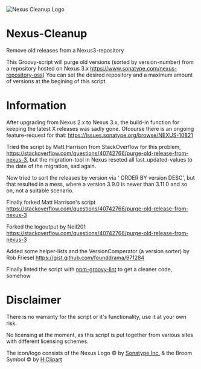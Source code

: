 ![Nexus Cleanup Logo](https://repository-images.githubusercontent.com/284816242/b3c14d00-4a24-11eb-9336-4d5fc17af16b)

Nexus-Cleanup
=============

Remove old releases from a Nexus3-repository

This Groovy-script will purge old versions (sorted by version-number) from a repository hosted on Nexus 3.x
https://www.sonatype.com/nexus-repository-oss)
You can set the desired repository and a maximum amount of versions at the begining of this script.

Information
===========

After upgrading from Nexus 2.x to Nexus 3.x, the build-in function for keeping the latest X releases was sadly gone.
Ofcourse there is an ongoing feature-request for that: https://issues.sonatype.org/browse/NEXUS-10821
 
Tried the script by Matt Harrison from StackOverflow for this problem,
https://stackoverflow.com/questions/40742766/purge-old-release-from-nexus-3,
but the migration-tool in Nexus reseted all last_updated-values to the date of the migration, sad again.
 
Now tried to sort the releases by version via ' ORDER BY version DESC', but that resulted in a mess,
where a version 3.9.0 is newer than 3.11.0 and so on, not a suitable scenario.

Finally forked Matt Harrison's script
https://stackoverflow.com/questions/40742766/purge-old-release-from-nexus-3

Forked the logoutput by Neil201
https://stackoverflow.com/questions/40742766/purge-old-release-from-nexus-3

Added some helper-lists and the VersionComperator (a version sorter) by Rob Friesel
https://gist.github.com/founddrama/971284

Finally linted the script with [npm-groovy-lint](https://github.com/nvuillam/npm-groovy-lint) to get a cleaner code, somehow

Disclaimer
===========

There is no warranty for the script or it's functionality, use it at your own risk. 

No licensing at the moment, as this script is put together from various sites with different licensing schemes.

The icon/logo consists of the Nexus Logo © by [Sonatype Inc.](https://www.sonatype.com) & the Broom Symbol © by [HiClipart](https://www.hiclipart.com)
